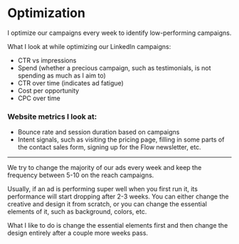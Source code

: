 # Optimization

I optimize our campaigns every week to identify low-performing campaigns. 

What I look at while optimizing our LinkedIn campaigns:

- CTR vs impressions
- Spend (whether a precious campaign, such as testimonials, is not spending as much as I aim to)
- CTR over time (indicates ad fatigue)
- Cost per opportunity
- CPC over time

### Website metrics I look at:

- Bounce rate and session duration based on campaigns
- Intent signals, such as visiting the pricing page, filling in some parts of the contact sales form, signing up for the Flow newsletter, etc.

---

We try to change the majority of our ads every week and keep the frequency between 5-10 on the reach campaigns.

Usually, if an ad is performing super well when you first run it, its performance will start dropping after 2-3 weeks. You can either change the creative and design it from scratch, or you can change the essential elements of it, such as background, colors, etc. 

What I like to do is change the essential elements first and then change the design entirely after a couple more weeks pass.